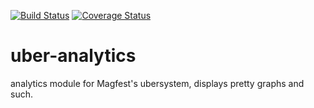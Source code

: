 [![Build Status](https://travis-ci.org/magfest/uber_analytics.svg)](https://travis-ci.org/magfest/uber_analytics) [![Coverage Status](https://coveralls.io/repos/github/magfest/uber_analytics/badge.svg?branch=master)](https://coveralls.io/github/magfest/uber_analytics?branch=master)

uber-analytics
==============

analytics module for Magfest's ubersystem, displays pretty graphs and such.
